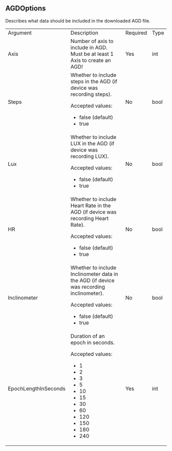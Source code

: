 ## AGDOptions

Describes what data should be included in the downloaded AGD file.

<table>
  <tr>
    <td>Argument</td>
    <td>Description</td>
    <td>Required</td>
    <td>Type</td>
  </tr>
  <tr>
    <td>Axis</td>
    <td>Number of axis to include in AGD. Must be at least 1 Axis to create an AGD!</td>
    <td>Yes</td>
    <td>int</td>
  </tr>
  <tr>
    <td>Steps</td>
    <td>Whether to include steps in the AGD (if device was recording steps).
        <p>Accepted values:</p>
        <ul>
            <li>false (default)</li>
            <li>true</li>
        </ul>
    </td>
    <td>No</td>
    <td>bool</td>
  </tr>
  <tr>
    <td>Lux</td>
    <td>Whether to include LUX in the AGD (if device was recording LUX).
        <p>Accepted values:</p>
        <ul>
            <li>false (default)</li>
            <li>true</li>
        </ul>
    </td>
    <td>No</td>
    <td>bool</td>
  </tr>
  <tr>
    <td>HR</td>
    <td>Whether to include Heart Rate in the AGD (if device was recording Heart Rate).
        <p>Accepted values:</p>
        <ul>
            <li>false (default)</li>
            <li>true</li>
        </ul>
    </td>
    <td>No</td>
    <td>bool</td>
  </tr>
  <tr>
    <td>Inclinometer</td>
    <td>Whether to include Inclinometer data in the AGD (if device was recording inclinometer).
        <p>Accepted values:</p>
        <ul>
            <li>false (default)</li>
            <li>true</li>
        </ul>
    </td>
    <td>No</td>
    <td>bool</td>
  </tr>
  <tr>
    <td>EpochLengthInSeconds</td>
    <td>Duration of an epoch in seconds.
        <p>Accepted values:</p>
        <ul>
            <li>1</li>
            <li>2</li>
            <li>3</li>
            <li>5</li>
            <li>10</li>
            <li>15</li>
            <li>30</li>
            <li>60</li>
            <li>120</li>
            <li>150</li>
            <li>180</li>
            <li>240</li>
        </ul>
    </td>
    <td>Yes</td>
    <td>int</td>
  </tr>
</table>
